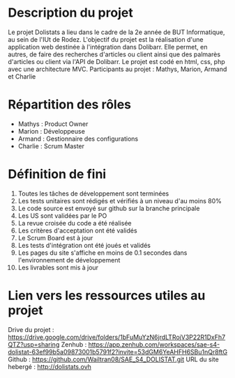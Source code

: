 # Description du projet

Le projet Dolistats a lieu dans le cadre de la 2e année de BUT Informatique, au sein de l'IUt de Rodez. L'objectif du projet est la réalisation d'une application web destinée à l'intégration dans Dolibarr. Elle permet, en autres, de faire des recherches d'articles ou client ainsi que des palmarès d'articles ou client via l'API de Dolibarr. Le projet est codé en html, css, php avec une architecture MVC.
Participants au projet : Mathys, Marion, Armand et Charlie

# Répartition des rôles

 - Mathys : Product Owner
 - Marion : Développeuse
 - Armand : Gestionnaire des configurations
 - Charlie : Scrum Master

# Définition de fini

1. Toutes les tâches de développement sont terminées
2. Les tests unitaires sont rédigés et vérifiés à un niveau d'au moins 80%
3. Le code source est envoyé sur github sur la branche principale
4. Les US sont validées par le PO
5. La revue croisée du code a été réalisée
6. Les critères d'acceptation ont été validés
7. Le Scrum Board est à jour
8. Les tests d'intégration ont été joués et validés
9. Les pages du site s'affiche en moins de 0.1 secondes dans l'environnement de développement
10. Les livrables sont mis à jour

# Lien vers les ressources utiles au projet

Drive du projet : https://drive.google.com/drive/folders/1bFuMuYzN6jrdLTRojV3P22R1DxFh7QTZ?usp=sharing 
Zenhub : https://app.zenhub.com/workspaces/sae-s4-dolistat-63ef99b5a09873001b5791f2?invite=53dGM6YeAHFH6SBu1nQr8ftG
Github : https://github.com/Wailtran08/SAE_S4_DOLISTAT.git 
URL du site hebergé : http://dolistats.ovh
